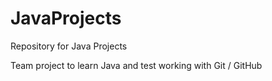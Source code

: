 # JavaProjects
Repository for Java Projects

Team project to learn Java and test working with Git / GitHub

